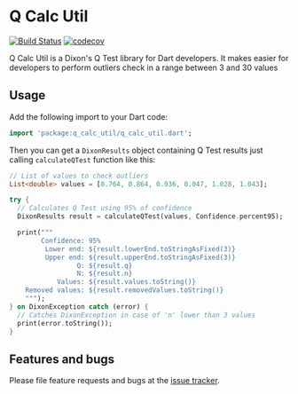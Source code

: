 # Q Calc Util

<!-- badges -->

[![Build Status](https://travis-ci.org/ChemisTechlabs/q_calc_util.svg?branch=master)](https://travis-ci.org/ChemisTechlabs/q_calc_util)
[![codecov](https://codecov.io/gh/ChemisTechlabs/q_calc_util/branch/master/graph/badge.svg)](https://codecov.io/gh/ChemisTechlabs/q_calc_util)

Q Calc Util is a Dixon's Q Test library for Dart developers. It makes
easier for developers to perform outliers check in a range between 3 and 30 values

## Usage

Add the following import to your Dart code:

```dart
import 'package:q_calc_util/q_calc_util.dart';
```

Then you can get a `DixonResults` object containing Q Test results just calling
`calculateQTest` function like this:

```dart
// List of values to check outliers
List<double> values = [0.764, 0.864, 0.936, 0.047, 1.028, 1.043];

try {
  // Calculates Q Test using 95% of confidence
  DixonResults result = calculateQTest(values, Confidence.percent95);

  print("""
        Confidence: 95%
         Lower end: ${result.lowerEnd.toStringAsFixed(3)}
         Upper end: ${result.upperEnd.toStringAsFixed(3)}
                 Q: ${result.q}
                 N: ${result.n}
            Values: ${result.values.toString()}
    Removed values: ${result.removedValues.toString()}
    """);
} on DixonException catch (error) {
  // Catches DixonException in case of 'n' lower than 3 values
  print(error.toString());
}
```

## Features and bugs

Please file feature requests and bugs at the [issue tracker][tracker].

[tracker]: https://github.com/ChemisTechlabs/q_calc_util/issues
